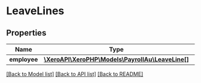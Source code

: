 # LeaveLines

## Properties
Name | Type | Description | Notes
------------ | ------------- | ------------- | -------------
**employee** | [**\XeroAPI\XeroPHP\Models\PayrollAu\LeaveLine[]**](LeaveLine.md) |  | [optional] 

[[Back to Model list]](../README.md#documentation-for-models) [[Back to API list]](../README.md#documentation-for-api-endpoints) [[Back to README]](../README.md)


